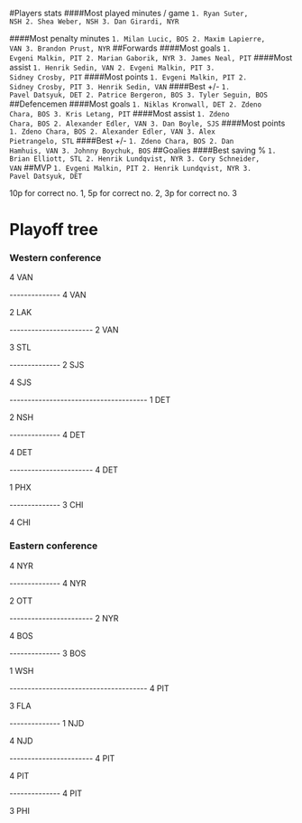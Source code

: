 #Players stats
####Most played minutes / game
<code>1. Ryan Suter, NSH
2. Shea Weber, NSH
3. Dan Girardi, NYR</code>

####Most penalty minutes
<code>1. Milan Lucic, BOS
2. Maxim Lapierre, VAN
3. Brandon Prust, NYR</code>
##Forwards
####Most goals
<code>1. Evgeni Malkin, PIT
2. Marian Gaborik, NYR
3. James Neal, PIT</code>
####Most assist
<code>1. Henrik Sedin, VAN
2. Evgeni Malkin, PIT
3. Sidney Crosby, PIT</code>
####Most points
<code>1. Evgeni Malkin, PIT
2. Sidney Crosby, PIT
3. Henrik Sedin, VAN</code>
####Best +/-
<code>1. Pavel Datsyuk, DET
2. Patrice Bergeron, BOS
3. Tyler Seguin, BOS</code>
##Defencemen
####Most goals
<code>1. Niklas Kronwall, DET
2. Zdeno Chara, BOS
3. Kris Letang, PIT</code>
####Most assist
<code>1. Zdeno Chara, BOS
2. Alexander Edler, VAN
3. Dan Boyle, SJS</code>
####Most points
<code>1. Zdeno Chara, BOS
2. Alexander Edler, VAN
3. Alex Pietrangelo, STL</code>
####Best +/-
<code>1. Zdeno Chara, BOS
2. Dan Hamhuis, VAN
3. Johnny Boychuk, BOS</code>
##Goalies
####Best saving %
<code>1. Brian Elliott, STL
2. Henrik Lundqvist, NYR
3. Cory Schneider, VAN</code>
##MVP
<code>1. Evgeni Malkin, PIT
2. Henrik Lundqvist, NYR
3. Pavel Datsyuk, DET</code>

10p for correct no. 1, 5p for correct no. 2, 3p for correct no. 3

# Playoff tree

### Western conference
4 VAN

-------------- 4 VAN

2 LAK

----------------------- 2 VAN

3 STL

-------------- 2 SJS

4 SJS

-------------------------------------- 1 DET

2 NSH

-------------- 4 DET

4 DET

----------------------- 4 DET

1 PHX

-------------- 3 CHI

4 CHI

### Eastern conference

4 NYR

-------------- 4 NYR

2 OTT

----------------------- 2 NYR

4 BOS

-------------- 3 BOS

1 WSH

-------------------------------------- 4 PIT

3 FLA

-------------- 1 NJD

4 NJD

----------------------- 4 PIT

4 PIT

-------------- 4 PIT

3 PHI
